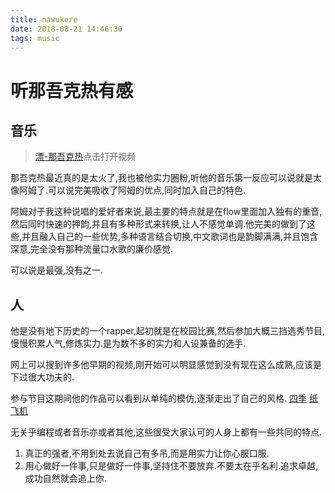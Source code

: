 ```yaml
---
title: nawukere
date: 2018-08-21 14:46:30
tags: music
---
```


# 听那吾克热有感

## 音乐

>[漂-那吾克热](https://www.youtube.com/watch?v=nQrN1QKRxXc)点击打开视频

那吾克热最近真的是太火了,我也被他实力圈粉,听他的音乐第一反应可以说就是太像阿姆了.可以说完美吸收了阿姆的优点,同时加入自己的特色.

阿姆对于我这种说唱的爱好者来说,最主要的特点就是在flow里面加入独有的重音,然后同时快速的押韵,并且有多种形式来转换,让人不感觉单调.他完美的做到了这些,并且融入自己的一些优势,多种语言结合切换,中文歌词也是韵脚满满,并且饱含深意,完全没有那种流量口水歌的廉价感觉.

可以说是最强,没有之一.

## 人

他是没有地下历史的一个rapper,起初就是在校园比赛,然后参加大概三挡选秀节目,慢慢积累人气,修炼实力.是为数不多的实力和人设兼备的选手.

网上可以搜到许多他早期的视频,刚开始可以明显感觉到没有现在这么成熟,应该是下过很大功夫的.

参与节目这期间他的作品可以看到从单纯的模仿,逐渐走出了自己的风格.
    [四季](https://www.youtube.com/watch?v=B_85POWQRko)
    [纸飞机](https://www.youtube.com/watch?v=Oh7Rl2IScTg)

无关乎编程或者音乐亦或者其他,这些很受大家认可的人身上都有一些共同的特点.

1. 真正的强者,不用到处去说自己有多吊,而是用实力让你心服口服.
2. 用心做好一件事,只是做好一件事,坚持住不要放弃.不要太在乎名利.追求卓越,成功自然就会追上你.